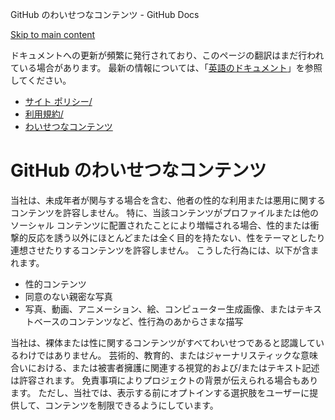 GitHub のわいせつなコンテンツ - GitHub Docs

[Skip to main content](#main-content)

ドキュメントへの更新が頻繁に発行されており、このページの翻訳はまだ行われている場合があります。 最新の情報については、「[英語のドキュメント](/en)」を参照してください。

* [サイト ポリシー/](/ja/site-policy)
* [利用規約/](/ja/site-policy/acceptable-use-policies)
* [わいせつなコンテンツ](/ja/site-policy/acceptable-use-policies/github-sexually-obscene-content)

GitHub のわいせつなコンテンツ
==========

当社は、未成年者が関与する場合を含む、他者の性的な利用または悪用に関するコンテンツを許容しません。 特に、当該コンテンツがプロファイルまたは他のソーシャル コンテンツに配置されたことにより増幅される場合、性的または衝撃的反応を誘う以外にほとんどまたは全く目的を持たない、性をテーマとしたり連想させたりするコンテンツを許容しません。 こうした行為には、以下が含まれます。

* 性的コンテンツ
* 同意のない親密な写真
* 写真、動画、アニメーション、絵、コンピューター生成画像、またはテキストベースのコンテンツなど、性行為のあからさまな描写

当社は、裸体または性に関するコンテンツがすべてわいせつであると認識しているわけではありません。 芸術的、教育的、またはジャーナリスティックな意味合いにおける、または被害者擁護に関連する視覚的および/またはテキスト記述は許容されます。 免責事項によりプロジェクトの背景が伝えられる場合もあります。 ただし、当社では、表示する前にオプトインする選択肢をユーザーに提供して、コンテンツを制限できるようにしています。
